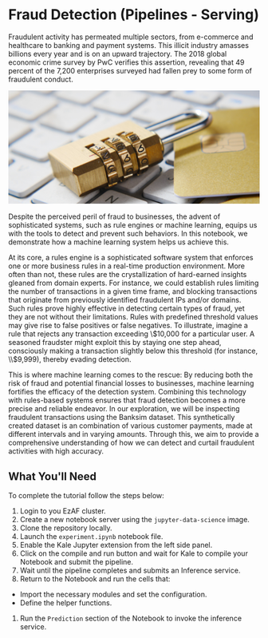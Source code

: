 # Fraud Detection (Pipelines - Serving)

Fraudulent activity has permeated multiple sectors, from e-commerce and healthcare to banking and payment systems. This illicit industry amasses billions every year and is on an upward trajectory. The 2018 global economic crime survey by PwC verifies this assertion, revealing that 49 percent of the 7,200 enterprises surveyed had fallen prey to some form of fraudulent conduct.

![fraud-detection-banking](images/fraud-detection.jpg)

Despite the perceived peril of fraud to businesses, the advent of sophisticated systems, such as rule engines or machine learning, equips us with the tools to detect and prevent such behaviors. In this notebook, we demonstrate how a machine learning system helps us achieve this.

At its core, a rules engine is a sophisticated software system that enforces one or more business rules in a real-time production environment. More often than not, these rules are the crystallization of hard-earned insights gleaned from domain experts. For instance, we could establish rules limiting the number of transactions in a given time frame, and blocking transactions that originate from previously identified fraudulent IPs and/or domains. Such rules prove highly effective in detecting certain types of fraud, yet they are not without their limitations. Rules with predefined threshold values may give rise to false positives or false negatives. To illustrate, imagine a rule that rejects any transaction exceeding \\$10,000 for a particular user. A seasoned fraudster might exploit this by staying one step ahead, consciously making a transaction slightly below this threshold (for instance, \\$9,999), thereby evading detection.

This is where machine learning comes to the rescue: By reducing both the risk of fraud and potential financial losses to businesses, machine learning fortifies the efficacy of the detection system. Combining this technology with rules-based systems ensures that fraud detection becomes a more precise and reliable endeavor. In our exploration, we will be inspecting fraudulent transactions using the Banksim dataset. This synthetically created dataset is an combination of various customer payments, made at different intervals and in varying amounts. Through this, we aim to provide a comprehensive understanding of how we can detect and curtail fraudulent activities with high accuracy.

## What You'll Need

To complete the tutorial follow the steps below:

1. Login to you EzAF cluster.
1. Create a new notebook server using the `jupyter-data-science` image.
1. Clone the repository locally.
1. Launch the `experiment.ipynb` notebook file.
1. Enable the Kale Jupyter extension from the left side panel.
1. Click on the compile and run button and wait for Kale to compile your Notebook and submit the pipeline.
1. Wait until the pipeline completes and submits an Inference service.
1. Return to the Notebook and run the cells that:
  - Import the necessary modules and set the configuration.
  - Define the helper functions.
1. Run the `Prediction` section of the Notebook to invoke the inference service.